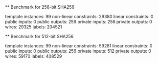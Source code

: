** Benchmark for 256-bit SHA256

template instances: 99
non-linear constraints: 29380
linear constraints: 0
public inputs: 0
public outputs: 256
private inputs: 256
private outputs: 0
wires: 29325
labels: 204521

** Benchmark for 512-bit SHA256

template instances: 99
non-linear constraints: 59281
linear constraints: 0
public inputs: 0
public outputs: 256
private inputs: 512
private outputs: 0
wires: 59170
labels: 408529